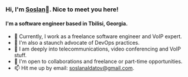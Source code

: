 ### Hi, I'm [Soslan](https://sptm.dev)👋. Nice to meet you here! 

#### I'm a software engineer based in Tbilisi, Georgia.

- 🔭 Currently, I work as a freelance software engineer and VoIP expert.
- 🔧 I'm also a staunch advocate of DevOps practices.
- 📳 I am deeply into telecommunications, video conferencing and VoIP stuff.
- 👯 I'm open to collaborations and freelance or part-time opportunities.
- 📫 Hit me up by email: [soslanaldatov@gmail.com](mailto:soslanaldatov@gmail.com).

<!--
**sptmru/sptmru** is a ✨ _special_ ✨ repository because its `README.md` (this file) appears on your GitHub profile.

Here are some ideas to get you started:

- 🔭 I’m currently working on ...
- 🌱 I’m currently learning ...
- 👯 I’m looking to collaborate on ...
- 🤔 I’m looking for help with ...
- 💬 Ask me about ...
- 📫 How to reach me: ...
- 😄 Pronouns: ...
- ⚡ Fun fact: ...
-->

